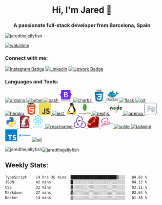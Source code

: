 <h1 align="center">Hi, I'm Jared 👋</h1>
<h3 align="center">A passionate full-stack developer from Barcelona, Spain</h3>

<p align="left"> <img src="https://komarev.com/ghpvc/?username=jaredthejellyfish&label=Profile%20views&color=0e75b6&style=flat" alt="jaredthejellyfish" /> </p>

[![wakatime](https://wakatime.com/badge/user/61cabc84-7492-4f6a-b301-5bbbdd324bc5.svg)](https://wakatime.com/@61cabc84-7492-4f6a-b301-5bbbdd324bc5)

<h3 align="left">Connect with me:</h3>
<p align="left">

[![Instagram Badge](https://img.shields.io/badge/-photoniks__-purple?style=flat-square&logo=instagram&logoColor=white&link=https://instagram.com/photoniks_/)](https://instagram.com/photoniks_)
[![LinkedIn](https://img.shields.io/badge/-LinkedIn-darkblue?style=flat-square&logo=linkedin&logoColor=white&link=https://www.linkedin.com/in/gerard-almenara/)](https://www.linkedin.com/in/gerard-almenara/)
[![Upwork Badge](https://img.shields.io/badge/-@bird__ger-black?style=flat-square&labelColor=000&logo=x&link=https://twitter.com/bird_ger)](https://twitter.com/bird_ger)
</p>


<h3 align="left">Languages and Tools:</h3>
<p align="left"> <a href="https://www.arduino.cc/" target="_blank" rel="noreferrer"> <img src="https://cdn.worldvectorlogo.com/logos/arduino-1.svg" alt="arduino" width="40" height="40"/> </a> <a href="https://babeljs.io/" target="_blank" rel="noreferrer"> <img src="https://github.com/babel/logo/blob/master/babel.png?raw=true" alt="babel" width="40" height="30"/> </a> <a href="https://www.gnu.org/software/bash/" target="_blank" rel="noreferrer"> <img src="https://www.vectorlogo.zone/logos/gnu_bash/gnu_bash-icon.svg" alt="bash" width="40" height="40"/> </a> <a href="https://getbootstrap.com" target="_blank" rel="noreferrer"> <img src="https://raw.githubusercontent.com/devicons/devicon/master/icons/bootstrap/bootstrap-plain-wordmark.svg" alt="bootstrap" width="40" height="40"/> </a> <a href="https://www.chartjs.org" target="_blank" rel="noreferrer"> <img src="https://www.chartjs.org/media/logo-title.svg" alt="chartjs" width="40" height="40"/> </a> <a href="https://www.w3schools.com/css/" target="_blank" rel="noreferrer"> <img src="https://raw.githubusercontent.com/devicons/devicon/master/icons/css3/css3-original-wordmark.svg" alt="css3" width="40" height="40"/> </a> <a href="https://www.docker.com/" target="_blank" rel="noreferrer"> <img src="https://raw.githubusercontent.com/devicons/devicon/master/icons/docker/docker-original-wordmark.svg" alt="docker" width="40" height="40"/> </a> <a href="https://flask.palletsprojects.com/" target="_blank" rel="noreferrer"> <img src="https://www.vectorlogo.zone/logos/pocoo_flask/pocoo_flask-icon.svg" alt="flask" width="40" height="40"/> </a> <a href="https://git-scm.com/" target="_blank" rel="noreferrer"> <img src="https://www.vectorlogo.zone/logos/git-scm/git-scm-icon.svg" alt="git" width="40" height="40"/> </a> <a href="https://heroku.com" target="_blank" rel="noreferrer"> <img src="https://www.vectorlogo.zone/logos/heroku/heroku-icon.svg" alt="heroku" width="40" height="40"/> </a> <a href="https://www.w3.org/html/" target="_blank" rel="noreferrer"> <img src="https://raw.githubusercontent.com/devicons/devicon/master/icons/html5/html5-original-wordmark.svg" alt="html5" width="40" height="40"/> </a> <a href="https://developer.mozilla.org/en-US/docs/Web/JavaScript" target="_blank" rel="noreferrer"> <img src="https://raw.githubusercontent.com/devicons/devicon/master/icons/javascript/javascript-original.svg" alt="javascript" width="40" height="40"/> </a> <a href="https://jestjs.io" target="_blank" rel="noreferrer"> <img src="https://www.vectorlogo.zone/logos/jestjsio/jestjsio-icon.svg" alt="jest" width="40" height="40"/> </a> <a href="https://www.linux.org/" target="_blank" rel="noreferrer"> <img src="https://raw.githubusercontent.com/devicons/devicon/master/icons/linux/linux-original.svg" alt="linux" width="40" height="40"/> </a> <a href="https://www.mongodb.com/" target="_blank" rel="noreferrer"> <img src="https://raw.githubusercontent.com/devicons/devicon/master/icons/mongodb/mongodb-original-wordmark.svg" alt="mongodb" width="40" height="40"/> </a> <a href="https://nextjs.org/" target="_blank" rel="noreferrer"> <img src="https://imgs.search.brave.com/I_nW-x21BB6_TTk_xXuYVy5pZlaMfv0h4q35oqhrxvc/rs:fit:860:0:0/g:ce/aHR0cHM6Ly9zZWVr/bG9nby5jb20vaW1h/Z2VzL04vbmV4dC1q/cy1pY29uLWxvZ28t/RUUzMDJENURCRC1z/ZWVrbG9nby5jb20u/cG5n" alt="nextjs" width="40" height="40"/> </a> <a href="https://nodejs.org" target="_blank" rel="noreferrer"> <img src="https://raw.githubusercontent.com/devicons/devicon/master/icons/nodejs/nodejs-original-wordmark.svg" alt="nodejs" width="40" height="40"/> </a> <a href="https://opencv.org/" target="_blank" rel="noreferrer"> <img src="https://www.vectorlogo.zone/logos/opencv/opencv-icon.svg" alt="opencv" width="40" height="40"/> </a> <a href="https://www.photoshop.com/en" target="_blank" rel="noreferrer"> <img src="https://raw.githubusercontent.com/devicons/devicon/master/icons/photoshop/photoshop-line.svg" alt="photoshop" width="40" height="40"/> </a> <a href="https://www.python.org" target="_blank" rel="noreferrer"> <img src="https://raw.githubusercontent.com/devicons/devicon/master/icons/python/python-original.svg" alt="python" width="40" height="40"/> </a> <a href="https://rubyonrails.org" target="_blank" rel="noreferrer"> <img src="https://raw.githubusercontent.com/devicons/devicon/master/icons/rails/rails-original-wordmark.svg" alt="rails" width="40" height="40"/> </a> <a href="https://reactjs.org/" target="_blank" rel="noreferrer"> <img src="https://raw.githubusercontent.com/devicons/devicon/master/icons/react/react-original-wordmark.svg" alt="react" width="40" height="40"/> </a> <a href="https://reactnative.dev/" target="_blank" rel="noreferrer"> <img src="https://reactnative.dev/img/header_logo.svg" alt="reactnative" width="40" height="40"/> </a> <a href="https://redux.js.org" target="_blank" rel="noreferrer"> <img src="https://raw.githubusercontent.com/devicons/devicon/master/icons/redux/redux-original.svg" alt="redux" width="40" height="40"/> </a> <a href="https://www.ruby-lang.org/en/" target="_blank" rel="noreferrer"> <img src="https://raw.githubusercontent.com/devicons/devicon/master/icons/ruby/ruby-original.svg" alt="ruby" width="40" height="40"/> </a> <a href="https://sass-lang.com" target="_blank" rel="noreferrer"> <img src="https://raw.githubusercontent.com/devicons/devicon/master/icons/sass/sass-original.svg" alt="sass" width="40" height="40"/> </a> <a href="https://www.sqlite.org/" target="_blank" rel="noreferrer"> <img src="https://www.vectorlogo.zone/logos/sqlite/sqlite-icon.svg" alt="sqlite" width="40" height="40"/> </a> <a href="https://tailwindcss.com/" target="_blank" rel="noreferrer"> <img src="https://www.vectorlogo.zone/logos/tailwindcss/tailwindcss-icon.svg" alt="tailwind" width="40" height="40"/> </a> <a href="https://www.typescriptlang.org/" target="_blank" rel="noreferrer"> <img src="https://raw.githubusercontent.com/devicons/devicon/master/icons/typescript/typescript-original.svg" alt="typescript" width="40" height="40"/> </a> <a href="https://webpack.js.org" target="_blank" rel="noreferrer"> <img src="https://raw.githubusercontent.com/devicons/devicon/d00d0969292a6569d45b06d3f350f463a0107b0d/icons/webpack/webpack-original-wordmark.svg" alt="webpack" width="40" height="40"/> </a> <a href="https://www.adobe.com/products/xd.html" target="_blank" rel="noreferrer"> <img src="https://cdn.worldvectorlogo.com/logos/adobe-xd.svg" alt="xd" width="40" height="40"/> </a> </p>

<p><img align="left" src="https://github-readme-stats.vercel.app/api/top-langs?username=jaredthejellyfish&show_icons=true&locale=en&theme=radical&layout=compact&hide_border=true&langs_count=7" alt="jaredthejellyfish"></p>
<p><img align="center" src="https://github-readme-stats.vercel.app/api?username=jaredthejellyfish&show_icons=true&locale=en&theme=radical&hide_border=true&card_widt=300" alt="jaredthejellyfish" /></p>



<h2 align="left">Weekly Stats:</h2>


<!--START_SECTION:waka-->

```txt
TypeScript    14 hrs 36 mins  █████████████████████▒░░░   84.83 %
JSON          42 mins         █░░░░░░░░░░░░░░░░░░░░░░░░   04.13 %
CSS           32 mins         ▓░░░░░░░░░░░░░░░░░░░░░░░░   03.11 %
Markdown      27 mins         ▓░░░░░░░░░░░░░░░░░░░░░░░░   02.64 %
Docker        14 mins         ▒░░░░░░░░░░░░░░░░░░░░░░░░   01.38 %
```

<!--END_SECTION:waka-->

